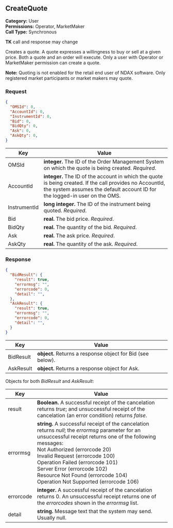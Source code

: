 ## CreateQuote

**Category:** User<br />
**Permissions:** Operator, MarketMaker<br />
**Call Type:** Synchronous

**TK** call and response may change

Creates a quote. A quote expresses a willingness to buy or sell at a given price. Both a quote and an order will execute. Only a user with Operator or MarketMaker permission can create a quote.

<aside class="notice"><strong>Note:</strong> Quoting is not enabled for the retail end user of NDAX software. Only registered market participants or market makers may quote.</aside>

### Request

```json
{
  "OMSId": 0,
  "AccountId": 0,
  "InstrumentId": 0,
  "Bid": 0,
  "BidQty": 0,
  "Ask": 0,
  "AskQty": 0,
}
```

| Key          | Value                                                        |
| ------------ | ------------------------------------------------------------ |
| OMSId        | **integer.** The ID of the Order Management System on which the quote is being created. *Required*. |
| AccountId    | **integer.** The ID of the account in which the quote is being created. If the call provides no AccountId, the system assumes the default account ID for the logged-in user on the OMS. |
| InstrumentId | **long integer.** The ID of the instrument being quoted. *Required*. |
| Bid          | **real.** The bid price. *Required*.                         |
| BidQty       | **real.** The quantity of the bid. *Required*.               |
| Ask          | **real.** The ask price. *Required*.                         |
| AskQty       | **real.** The quantity of the ask. *Required*.               |

### Response

```json
{
  "BidResult": {
    "result": true,
    "errormsg": "",
    "errorcode": 0,
    "detail": "",
  },
  "AskResult": {
    "result": true,
    "errormsg": "",
    "errorcode": 0,
    "detail": "",
  }
}
```

| Key       | Value                                                      |
| --------- | ---------------------------------------------------------- |
| BidResult | **object.** Returns a response object for Bid (see below). |
| AskResult | **object.** Returns a response object for Ask.             |

Objects for both *BidResult* and *AskResult*:

| Key       | Value                                                        |
| --------- | ------------------------------------------------------------ |
| result    | **Boolean.** A successful receipt of the cancelation returns *true*; and unsuccessful receipt of the cancelation (an error condition) returns *false*. |
| errormsg  | **string.** A successful receipt of the cancelation returns *null*; the *errormsg* parameter for an unsuccessful receipt returns one of the following messages:<br />Not Authorized (errorcode 20)<br />Invalid Request (errorcode 100)<br />Operation Failed (errorcode 101)<br />Server Error (errorcode 102)<br />Resource Not Found (errorcode 104)<br />Operation Not Supported (errorcode 106) |
| errorcode | **integer.** A successful receipt of the cancelation returns 0. An unsuccessful receipt returns one of the *errorcodes* shown in the *errormsg* list. |
| detail    | **string.** Message text that the system may send. Usually null. |




